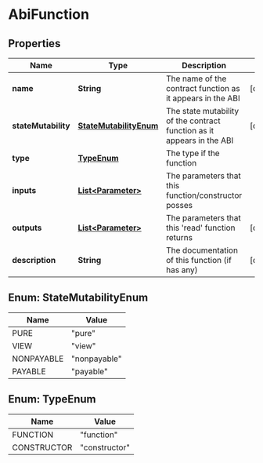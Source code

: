 

# AbiFunction


## Properties

| Name | Type | Description | Notes |
|------------ | ------------- | ------------- | -------------|
|**name** | **String** | The name of the contract function as it appears in the ABI |  [optional] |
|**stateMutability** | [**StateMutabilityEnum**](#StateMutabilityEnum) | The state mutability of the contract function as it appears in the ABI |  [optional] |
|**type** | [**TypeEnum**](#TypeEnum) | The type if the function |  |
|**inputs** | [**List&lt;Parameter&gt;**](Parameter.md) | The parameters that this function/constructor posses |  |
|**outputs** | [**List&lt;Parameter&gt;**](Parameter.md) | The parameters that this &#39;read&#39; function returns |  [optional] |
|**description** | **String** | The documentation of this function (if has any) |  [optional] |



## Enum: StateMutabilityEnum

| Name | Value |
|---- | -----|
| PURE | &quot;pure&quot; |
| VIEW | &quot;view&quot; |
| NONPAYABLE | &quot;nonpayable&quot; |
| PAYABLE | &quot;payable&quot; |



## Enum: TypeEnum

| Name | Value |
|---- | -----|
| FUNCTION | &quot;function&quot; |
| CONSTRUCTOR | &quot;constructor&quot; |



